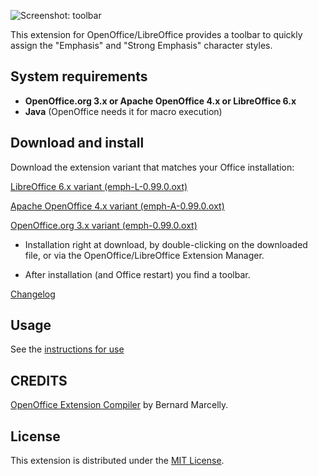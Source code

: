 ![Screenshot: toolbar](Screenshots/Toolbar00-en.png)


This extension for OpenOffice/LibreOffice provides a toolbar to quickly assign the "Emphasis" and "Strong Emphasis" character styles.


## System requirements

* __OpenOffice.org 3.x or Apache OpenOffice 4.x or LibreOffice 6.x__
* __Java__ (OpenOffice needs it for macro execution)

## Download and install

Download the extension variant that matches your Office installation:

[LibreOffice 6.x variant (emph-L-0.99.0.oxt)](https://raw.githubusercontent.com/peter88213/emph/master/emph-L-0.99.0.oxt)

[Apache OpenOffice 4.x variant (emph-A-0.99.0.oxt)](https://raw.githubusercontent.com/peter88213/emph/master/emph-A-0.99.0.oxt)

[OpenOffice.org 3.x variant (emph-0.99.0.oxt)](https://raw.githubusercontent.com/peter88213/emph/master/emph-0.99.0.oxt)

* Installation right at download, by double-clicking on the downloaded file, or via the OpenOffice/LibreOffice Extension Manager.

* After installation (and Office restart) you find a toolbar.

[Changelog](changelog)


## Usage

See the [instructions for use](help-en)

## CREDITS

[OpenOffice Extension Compiler](https://wiki.openoffice.org/wiki/Extensions_Packager#Extension_Compiler) by Bernard Marcelly.


## License

This extension is distributed under the [MIT License](http://www.opensource.org/licenses/mit-license.php).
